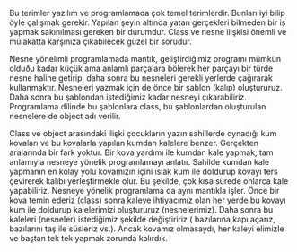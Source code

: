 Bu terimler yazılım ve programlamada çok temel terimlerdir. Bunları iyi bilip öyle çalışmak gerekir. Yapılan şeyin altında yatan 
gerçekleri bilmeden bir iş yapmak sakınılması gereken bir durumdur.  Class ve nesne ilişkisi önemli ve mülakatta karşınıza çıkabilecek 
güzel bir sorudur.

Nesne yönelimli programlamada mantık, geliştirdiğimiz programı mümkün olduðu kadar küçük ama anlamlı parçalara bölerek her parçayı bir 
türde nesne haline getirip, daha sonra bu nesneleri gerekli yerlerde çağırarak kullanmaktır. Nesneleri yazmak için de önce bir şablon 
(kalıp) oluştururuz. Daha sonra bu şablondan istediğimiz kadar nesneyi çıkarabiliriz. Programlama dilinde bu şablonlara class, bu 
şablonlardan oluşturulan nesnelere de object adı verilir.

Class ve object arasındaki ilişki çocukların yazın sahillerde oynadığı kum kovaları ve bu kovalarla yapılan kumdan kalelere benzer. 
Gerçekten aralarında bir fark yoktur. Bir kova yardımı ile kumdan kale yapmak, tam anlamıyla nesneye yönelik programlamayı anlatır. 
Sahilde kumdan kale yapmanın en kolay yolu kovamızın içini ıslak kum ile doldurup kovayı ters çevirerek kalıbı yerleştirmekle olur. Bu 
şekilde, çok kısa sürede onlarca kale yapabiliriz. Nesneye yönelik programlama da aynı mantıkla işler. Önce bir kova temin ederiz (class) 
sonra kaleye ihtiyacımız olan her yerde bu kovayı kum ile doldurup kalelerimizi oluştururuz (nesnelerimiz). Daha sonra bu kaleleri 
(nesneler)  istediğimiz şekilde değiştiririz ( bazılarına kapı açarız, bazılarını taş ile süsleriz vs.). Ancak kovamız olmasaydı, her 
kaleyi elimizle ve baştan tek tek yapmak zorunda kalırdık.
